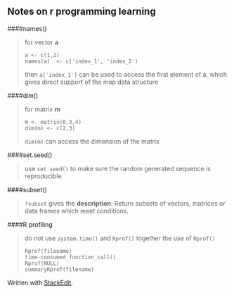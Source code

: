 Notes on r programming learning 
-----------------------------------------
####names()

> for vector  **a** 
> ``` 
> a <- c(1,2) 
> names(a)  <- c('index_1', 'index_2')
> ```
> then ```a['index_1']``` can be used to access the first element of
> a, which gives direct support of the map data structure

####dim()

> for matrix **m** 
> ```
> m <- matrix(0,3,4)   
> dim(m) <- c(2,3) 
> ```
> ```dim(m)``` can access the dimension of the matrix
> 


####set.seed()
> use ```set.seed()``` to make sure the random generated sequence is reproducible

####subset()
> ```?subset``` gives the **description**:
> Return subsets of vectors, matrices or data frames which meet conditions.

####R profiling
>do not use ```system.time()``` and ```Rprof()```  together
>the use of ```Rprof()```
>```
>Rprof(filename)
>time-consumed_function_call()
>Rprof(NULL)
>summaryRprof(filename)
>```



Written with [StackEdit](https://stackedit.io/).

